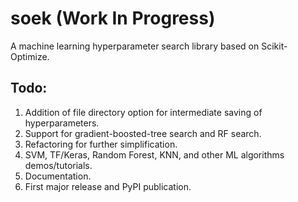 # soek (Work In Progress)
A machine learning hyperparameter search library based on Scikit-Optimize.

## Todo:
1. Addition of file directory option for intermediate saving of hyperparameters.
2. Support for gradient-boosted-tree search and RF search.
3. Refactoring for further simplification.
4. SVM, TF/Keras, Random Forest, KNN, and other ML algorithms demos/tutorials.
5. Documentation.
6. First major release and PyPI publication. 

